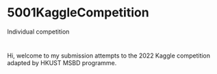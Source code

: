 # 5001KaggleCompetition
Individual competition
# 
Hi, welcome to my submission attempts to the 2022 Kaggle competition adapted by HKUST MSBD programme.
